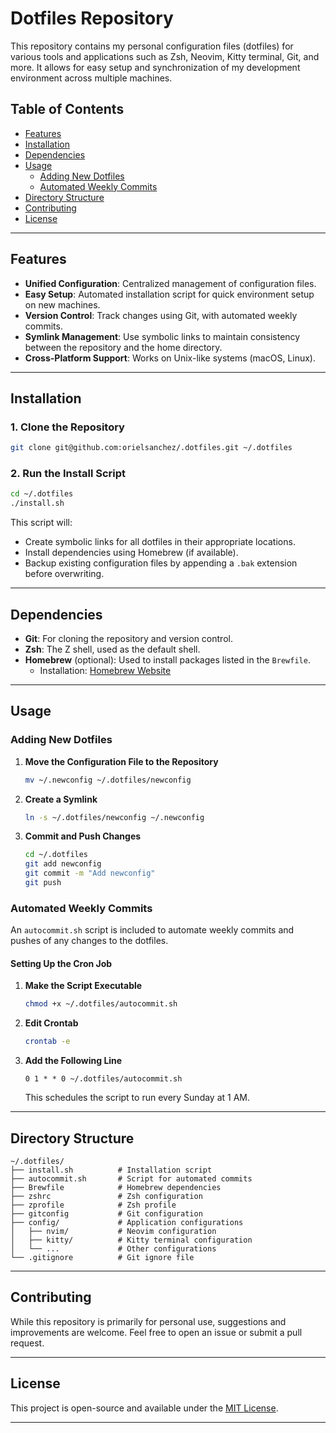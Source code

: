 # Dotfiles Repository

This repository contains my personal configuration files (dotfiles) for various tools and applications such as Zsh, Neovim, Kitty terminal, Git, and more. It allows for easy setup and synchronization of my development environment across multiple machines.

## Table of Contents

- [Features](#features)
- [Installation](#installation)
- [Dependencies](#dependencies)
- [Usage](#usage)
  - [Adding New Dotfiles](#adding-new-dotfiles)
  - [Automated Weekly Commits](#automated-weekly-commits)
- [Directory Structure](#directory-structure)
- [Contributing](#contributing)
- [License](#license)

---

## Features

- **Unified Configuration**: Centralized management of configuration files.
- **Easy Setup**: Automated installation script for quick environment setup on new machines.
- **Version Control**: Track changes using Git, with automated weekly commits.
- **Symlink Management**: Use symbolic links to maintain consistency between the repository and the home directory.
- **Cross-Platform Support**: Works on Unix-like systems (macOS, Linux).

---

## Installation

### 1. Clone the Repository

```bash
git clone git@github.com:orielsanchez/.dotfiles.git ~/.dotfiles
```

### 2. Run the Install Script

```bash
cd ~/.dotfiles
./install.sh
```

This script will:

- Create symbolic links for all dotfiles in their appropriate locations.
- Install dependencies using Homebrew (if available).
- Backup existing configuration files by appending a `.bak` extension before overwriting.

---

## Dependencies

- **Git**: For cloning the repository and version control.
- **Zsh**: The Z shell, used as the default shell.
- **Homebrew** (optional): Used to install packages listed in the `Brewfile`.
  - Installation: [Homebrew Website](https://brew.sh/)

---

## Usage

### Adding New Dotfiles

1. **Move the Configuration File to the Repository**

   ```bash
   mv ~/.newconfig ~/.dotfiles/newconfig
   ```

2. **Create a Symlink**

   ```bash
   ln -s ~/.dotfiles/newconfig ~/.newconfig
   ```

3. **Commit and Push Changes**

   ```bash
   cd ~/.dotfiles
   git add newconfig
   git commit -m "Add newconfig"
   git push
   ```

### Automated Weekly Commits

An `autocommit.sh` script is included to automate weekly commits and pushes of any changes to the dotfiles.

#### Setting Up the Cron Job

1. **Make the Script Executable**

   ```bash
   chmod +x ~/.dotfiles/autocommit.sh
   ```

2. **Edit Crontab**

   ```bash
   crontab -e
   ```

3. **Add the Following Line**

   ```cron
   0 1 * * 0 ~/.dotfiles/autocommit.sh
   ```

   This schedules the script to run every Sunday at 1 AM.

---

## Directory Structure

```
~/.dotfiles/
├── install.sh          # Installation script
├── autocommit.sh       # Script for automated commits
├── Brewfile            # Homebrew dependencies
├── zshrc               # Zsh configuration
├── zprofile            # Zsh profile
├── gitconfig           # Git configuration
├── config/             # Application configurations
│   ├── nvim/           # Neovim configuration
│   ├── kitty/          # Kitty terminal configuration
│   └── ...             # Other configurations
└── .gitignore          # Git ignore file
```

---

## Contributing

While this repository is primarily for personal use, suggestions and improvements are welcome. Feel free to open an issue or submit a pull request.

---

## License

This project is open-source and available under the [MIT License](LICENSE).

---
